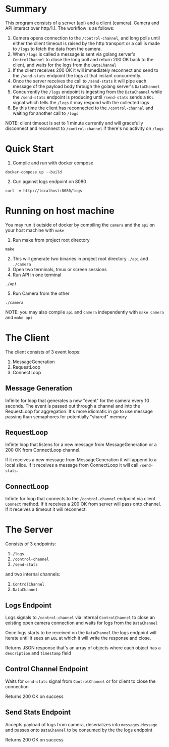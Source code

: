 # Summary
This program consists of a server (api) and a client (camera). Camera and API interact over http/1.1. The workflow is as follows:
1. Camera opens connection to the `/control-channel`, and long polls until either the client timeout is raised by the http transport or a call is made to `/logs` to fetch the data from the camera.
2. When `/logs` is called a message is sent via golang server's `ControlChannel` to close the long poll and return 200 OK back to the client, and waits for the logs from the `DataChannel`
3. If the client receives 200 OK it will immediately reconnect and send to the `/send-stats` endpoint the logs at that instant concurrently.
4. Once the server receives the call to `/send-stats` it will pipe each message of the payload body through the  golang server's `DataChannel`
5. Concurrently the `/logs` endpoint is ingesting from the `DataChannel` while the `/send-stats` endpoint is producing until `/send-stats` sends a `EOL` signal which tells the `/logs` it may respond with the collected logs  
6. By this time the client has reconnected to the `/control-channel` and waiting for another call to `/logs`

NOTE: client timeout is set to 1 minute currently and will gracefully disconnect and reconnect to `/control-channel` if there's no activity on `/logs`

# Quick Start
1. Compile and run with docker compose
```
docker-compose up --build
```

2. Curl against logs endpoint on 8080
```
curl -v http://localhost:8080/logs 
```
 
# Running on host machine

You may run it outside of docker by compiling the `camera` and the `api` on your host machine with `make`

1. Run make from project root directory 
```
make
```
2. This will generate two binaries in project root directory `./api` and `./camera` 
3. Open two terminals, tmux or screen sessions
4. Run API in one terminal
```
./api
```
5. Run Camera from the other
```
./camera
```

NOTE: you may also compile `api` and `camera` independently with `make camera` and `make api`

# The Client

The client consists of 3 event loops:
1. MessageGeneration
2. RequestLoop
3. ConnectLoop

## Message Generation

Infinite for loop that generates a new "event" for the camera every 10 seconds. The event is passed out through a channel and into the RequestLoop for aggregation. It's more idiomatic in go to use message passing than semaphores for potentially "shared" memory

## RequestLoop

Infinte loop that listens for a new message from MessageGeneration or a 200 OK from ConnectLoop channel.

If it receives a new message from MessageGeneration it will append to a local slice. If it receives a message from ConnectLoop it will call `/send-stats`.

## ConnectLoop

Infinte for loop that connects to the `/control-channel` endpoint via client `Connect` method. If it receives a 200 OK from server will pass onto channel. If it receives a timeout it will reconnect.

# The Server

Consists of 3 endpoints:
1. `/logs`
2. `/control-channel`
3. `/send-stats`


and two internal channels:
1. `ControlChannel`
2. `DataChannel`

## Logs Endpoint

Logs signals to `/control-channel` via internal `ControlChannel` to close an existing open camera connection and waits for logs from the `DataChannel`

Once logs starts to be received on the `DataChannel` the logs endpoint will iterate until it sees an `EOL` at which it will write the response and close.

Returns JSON response that's an array of objects where each object has a `description` and `timestamp` field 

## Control Channel Endpoint

Waits for `send-stats` signal from `ControlChannel` or for client to close the connection

Returns 200 OK on success

## Send Stats Endpoint

Accepts payload of logs from camera, deserializes into `messages.Message` and passes onto `DataChannel` to be consumed by the the logs endpoint

Returns 200 OK on success


